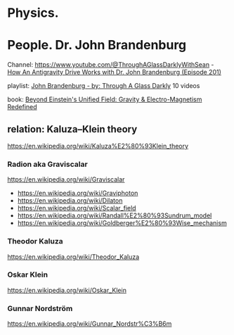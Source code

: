 # Physics.

# People. Dr. John Brandenburg
Channel: https://www.youtube.com/@ThroughAGlassDarklyWithSean - [How An Antigravity Drive Works with Dr. John Brandenburg (Episode 201)](https://youtu.be/U_ybjj6Awms)

playlist: [John Brandenburg - by: Through A Glass Darkly](https://www.youtube.com/playlist?list=PLE9XS-jLGjZZc3UeL3jIEHZSKRY9ItPht) 10 videos

book: [Beyond Einstein's Unified Field: Gravity & Electro-Magnetism Redefined](https://www.amazon.com/Beyond-Einsteins-Unified-Field-Electro-Magnetism/dp/1935487426)

## relation: Kaluza–Klein theory
https://en.wikipedia.org/wiki/Kaluza%E2%80%93Klein_theory

### Radion aka Graviscalar
https://en.wikipedia.org/wiki/Graviscalar
- https://en.wikipedia.org/wiki/Graviphoton
- https://en.wikipedia.org/wiki/Dilaton
- https://en.wikipedia.org/wiki/Scalar_field
- https://en.wikipedia.org/wiki/Randall%E2%80%93Sundrum_model
- https://en.wikipedia.org/wiki/Goldberger%E2%80%93Wise_mechanism

### Theodor Kaluza
https://en.wikipedia.org/wiki/Theodor_Kaluza

### Oskar Klein
https://en.wikipedia.org/wiki/Oskar_Klein

### Gunnar Nordström
https://en.wikipedia.org/wiki/Gunnar_Nordstr%C3%B6m

